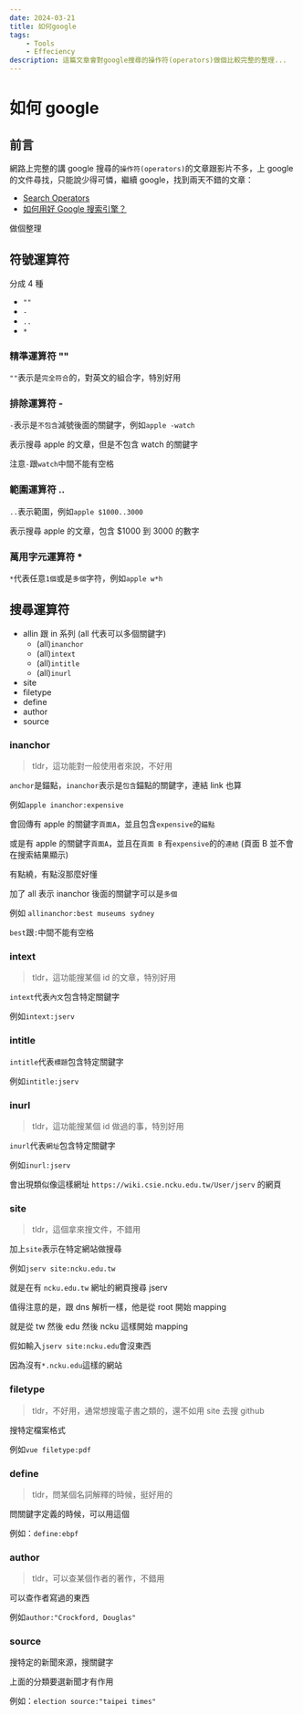 ```yaml
---
date: 2024-03-21
title: 如何google
tags:
    - Tools
    - Effeciency
description: 這篇文章會對google搜尋的操作符(operators)做個比較完整的整理...
---
```


# 如何 google

## 前言

網路上完整的講 google 搜尋的`操作符(operators)`的文章跟影片不多，上 google 的文件尋找，只能說少得可憐，繼續 google，找到兩天不錯的文章：

-   [Search Operators](https://www.googleguide.com/advanced_operators_reference.html)
-   [如何用好 Google 搜索引擎？](https://daily.zhihu.com/story/1175)

做個整理

## 符號運算符

分成 4 種

-   `""`
-   `-`
-   `..`
-   `*`

### 精準運算符 ""

`""`表示是`完全符合`的，對英文的組合字，特別好用

### 排除運算符 -

`-`表示是`不包含`減號後面的關鍵字，例如`apple -watch`

表示搜尋 apple 的文章，但是不包含 watch 的關鍵字

注意`-`跟`watch`中間不能有空格

### 範圍運算符 ..

`..`表示範圍，例如`apple $1000..3000`

表示搜尋 apple 的文章，包含 $1000 到 3000 的數字

### 萬用字元運算符 \*

`*`代表任意`1個`或是`多個`字符，例如`apple w*h`

## 搜尋運算符

-   allin 跟 in 系列 (all 代表可以多個關鍵字)
    -   (all)`inanchor`
    -   (all)`intext`
    -   (all)`intitle`
    -   (all)`inurl`
-   site
-   filetype
-   define
-   author
-   source

### inanchor

> tldr，這功能對一般使用者來說，不好用

`anchor`是錨點，`inanchor`表示是`包含`錨點的關鍵字，連結 link 也算

例如`apple inanchor:expensive`

會回傳有 apple 的關鍵字`頁面A`，並且包含`expensive`的`錨點`

或是有 apple 的關鍵字`頁面A`，並且在`頁面 B` 有`expensive`的的`連結` (頁面 B 並不會在搜索結果顯示)

有點繞，有點沒那麼好懂

加了 all 表示 inanchor 後面的關鍵字可以是`多個`

例如 `allinanchor:best museums sydney`

`best`跟`:`中間不能有空格

### intext

> tldr，這功能搜某個 id 的文章，特別好用

`intext`代表`內文`包含特定關鍵字

例如`intext:jserv`

### intitle

`intitle`代表`標題`包含特定關鍵字

例如`intitle:jserv`

### inurl

> tldr，這功能搜某個 id 做過的事，特別好用

`inurl`代表`網址`包含特定關鍵字

例如`inurl:jserv`

會出現類似像這樣網址 `https://wiki.csie.ncku.edu.tw/User/jserv` 的網頁

### site

> tldr，這個拿來搜文件，不錯用

加上`site`表示在特定網站做搜尋

例如`jserv site:ncku.edu.tw`

就是在有 `ncku.edu.tw` 網址的網頁搜尋 jserv

值得注意的是，跟 dns 解析一樣，他是從 root 開始 mapping

就是從 tw 然後 edu 然後 ncku 這樣開始 mapping

假如輸入`jserv site:ncku.edu`會沒東西

因為沒有`*.ncku.edu`這樣的網站

### filetype

> tldr，不好用，通常想搜電子書之類的，還不如用 site 去搜 github

搜特定檔案格式

例如`vue filetype:pdf`

### define

> tldr，問某個名詞解釋的時候，挺好用的

問關鍵字定義的時候，可以用這個

例如：`define:ebpf`

### author

> tldr，可以查某個作者的著作，不錯用

可以查作者寫過的東西

例如`author:"Crockford, Douglas"`

### source

搜特定的新聞來源，搜關鍵字

上面的分類要選新聞才有作用

例如：`election source:"taipei times"`

<Comment />

